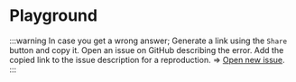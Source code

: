 # Playground

<PlayGround />

:::warning
In case you get a wrong answer; Generate a link using the `Share` button and copy it. Open an issue on GitHub describing the error. Add the copied link to the issue description for a reproduction.
=> [Open new issue](https://github.com/henryhale/xterminal/issues).
:::